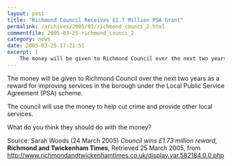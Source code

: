 ```yaml
---
layout: post
title: "Richmond Council Receives £1.7 Million PSA Grant"
permalink: /archives/2005/03/richmond_counci_2.html
commentfile: 2005-03-25-richmond_counci_2
category: news
date: 2005-03-25 17:21:51
excerpt: |
    The money will be given to Richmond Council over the next two years as a reward for improving services in the borough under the Local Public Service Agreement (PSA) scheme.
---
```


The money will be given to Richmond Council over the next two years as a reward for improving services in the borough under the Local Public Service Agreement (PSA) scheme.

The council will use the money to help cut crime and provide other local services.

What do you think they should do with the money?

Source: Sarah Woods (24 March 2005)
*Council wins £1.73 million reward*, **Richmond and Twickenham Times**, Retrieved 25 March 2005, from <http://www.richmondandtwickenhamtimes.co.uk/display.var.582184.0.0.php>
